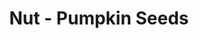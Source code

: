 ---
title: Nut - Pumpkin Seeds
price: $85.66
description: In hac habitasse platea dictumst. Morbi vestibulum, velit id pretium iaculis, diam erat fermentum justo, nec condimentum neque sapien placerat ante. Nulla justo.
image: https://dummyimage.com/100x250.png/dddddd/000000
---